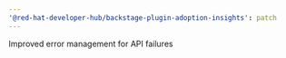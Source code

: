 ```yaml
---
'@red-hat-developer-hub/backstage-plugin-adoption-insights': patch
---
```


Improved error management for API failures
